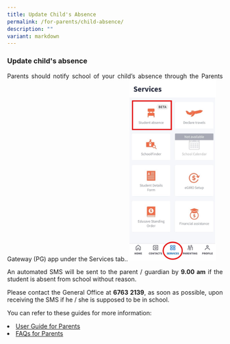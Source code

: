 ```yaml
---
title: Update Child's Absence
permalink: /for-parents/child-absence/
description: ""
variant: markdown
---
```

<p></p><h3><b>Update child's absence</b></h3>
<p style="text-align:justify">Parents should notify school of your child’s absence through the Parents Gateway (PG) app under the Services tab..
<img style="width:40%" src="/images/Child_Absence.jpg">	
</p><p style="text-align:justify">An automated SMS will be sent to the parent / guardian by <b>9.00 am</b> if the student is absent from school without reason.
</p><p style="text-align:justify">Please contact the General Office at <b>6763 2139</b>, as soon as possible, upon receiving the SMS if he / she is supposed to be in school.</p>
<p></p><p style="text-align:justify">You can refer to these guides for more information:</p>
<li><a href="/files/Parent_User_Guide_PG_Mobile_App__Notify_absence_.pdf" target="_blank" rel="noopener noreferrer">User Guide for Parents</a></li>
<li><a href="/files/FAQs_for_Parents__Notify_absence_.pdf" target="_blank" rel="noopener noreferrer">FAQs for Parents</a></li>